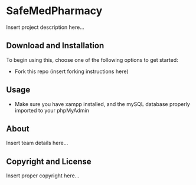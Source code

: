 # SafeMedPharmacy

Insert project description here...

## Download and Installation

To begin using this, choose one of the following options to get started:

-  Fork this repo (insert forking instructions here)

## Usage

- Make sure you have xampp installed, and the mySQL database properly imported to your phpMyAdmin

## About

Insert team details here...

## Copyright and License

Insert proper copyright here...
